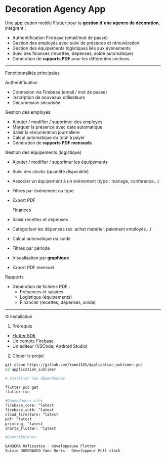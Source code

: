 #  Decoration Agency App

Une application mobile Flutter pour la **gestion d'une agence de décoration**, intégrant :
- Authentification Firebase (email/mot de passe)
- Gestion des employés avec suivi de présence et rémunération
- Gestion des équipements logistiques liés aux événements
- Suivi des finances (recettes, dépenses, solde automatique)
- Génération de **rapports PDF** pour les différentes sections

---

 Fonctionnalités principales

 Authentification
- Connexion via Firebase (email / mot de passe)
- Inscription de nouveaux utilisateurs
- Déconnexion sécurisée

 Gestion des employés
- Ajouter / modifier / supprimer des employés
- Marquer la présence avec date automatique
- Saisir la rémunération journalière
- Calcul automatique du total à payer
- Génération de **rapports PDF mensuels**

 Gestion des équipements (logistique)
- Ajouter / modifier / supprimer les équipements
- Suivi des stocks (quantité disponible)
- Associer un équipement à un événement (type : mariage, conférence…)
- Filtres par événement ou type
- Export PDF

  Finances
- Saisir recettes et dépenses
- Catégoriser les dépenses (ex: achat matériel, paiement employés…)
- Calcul automatique du solde
- Filtres par période
- Visualisation par **graphique**
- Export PDF mensuel

 Rapports
- Génération de fichiers PDF :
  - Présences et salaires
  - Logistique (équipements)
  - Financier (recettes, dépenses, solde)


---

 ⚙️ Installation

 1. Prérequis

- [Flutter SDK](https://docs.flutter.dev/get-started/install)
- Un compte [Firebase](https://console.firebase.google.com/)
- Un éditeur (VSCode, Android Studio)

2. Cloner le projet

```bash
git clone https://github.com/Yann1105/Application_sublimer.git
cd application_sublimer

# Installer les dépendances

flutter pub get
flutter run

#Dépendances clés
firebase_core: ^latest
firebase_auth: ^latest
cloud_firestore: ^latest
pdf: ^latest
printing: ^latest
charts_flutter: ^latest

#Contributeurs

GANDEMA Rafissatou - Développeuse Flutter
Suivie OUEDRAOGO Yann Boris - Développeur Full stack



